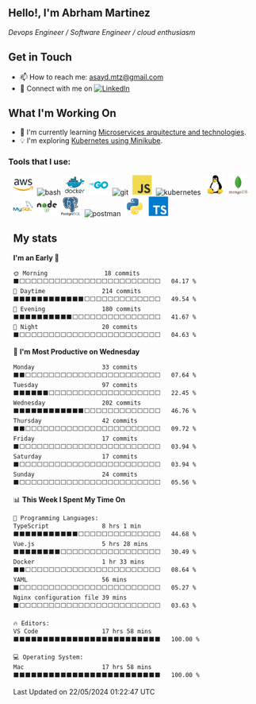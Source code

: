  ## Hello!, I'm Abrham Martinez
*Devops Engineer / Software Engineer / cloud enthusiasm*


## Get in Touch

- 📫 How to reach me: [asayd.mtz@gmail.com](mailto:asayd.mtz@gmail.com)
- 💼 Connect with me on [![LinkedIn](https://img.shields.io/badge/LinkedIn-0073b1?logo=linkedin&style=flat-square&logoColor=white)](https://www.linkedin.com/in/abrhammtz/)


## What I'm Working On

- 🌱 I'm currently learning [Microservices arquitecture and technologies](https://microservices.io/).
- 💡 I'm exploring [Kubernetes using Minikube](https://kubernetes.io/docs/tutorials/hello-minikube/).

<h3 align="left">Tools that I use:</h3> 
<div style="padding-left: 10px;"> 
<img src="https://raw.githubusercontent.com/devicons/devicon/master/icons/amazonwebservices/amazonwebservices-original-wordmark.svg" alt="aws" width="40" height="40"/>&nbsp; 
<img src="https://www.vectorlogo.zone/logos/gnu_bash/gnu_bash-icon.svg" alt="bash" width="40" height="40"/>&nbsp; 
<img src="https://raw.githubusercontent.com/devicons/devicon/master/icons/docker/docker-original-wordmark.svg" alt="docker" width="40" height="40"/>&nbsp; 
<img src="https://raw.githubusercontent.com/devicons/devicon/master/icons/go/go-original-wordmark.svg" alt="go" width="40" height="40"/>&nbsp; 
<img src="https://www.vectorlogo.zone/logos/git-scm/git-scm-icon.svg" alt="git" width="40" height="40"/>&nbsp; 
<img src="https://raw.githubusercontent.com/devicons/devicon/master/icons/javascript/javascript-original.svg" alt="javascript" width="40" height="40"/>&nbsp; 
<img src="https://www.vectorlogo.zone/logos/kubernetes/kubernetes-icon.svg" alt="kubernetes" width="40" height="40"/>&nbsp; 
<img src="https://raw.githubusercontent.com/devicons/devicon/master/icons/linux/linux-original.svg" alt="linux" width="40" height="40"/>&nbsp; 
<img src="https://raw.githubusercontent.com/devicons/devicon/master/icons/mongodb/mongodb-original-wordmark.svg" alt="mongodb" width="40" height="40"/>&nbsp; 
<img src="https://raw.githubusercontent.com/devicons/devicon/master/icons/mysql/mysql-original-wordmark.svg" alt="mysql" width="40" height="40"/>&nbsp; 
<img src="https://raw.githubusercontent.com/devicons/devicon/master/icons/nodejs/nodejs-original-wordmark.svg" alt="nodejs" width="40" height="40"/>&nbsp; 
<img src="https://raw.githubusercontent.com/devicons/devicon/master/icons/postgresql/postgresql-original-wordmark.svg" alt="postgresql" width="40" height="40"/>&nbsp; 
<img src="https://www.vectorlogo.zone/logos/getpostman/getpostman-icon.svg" alt="postman" width="40" height="40"/>&nbsp; 
<img src="https://raw.githubusercontent.com/devicons/devicon/master/icons/python/python-original.svg" alt="python" width="40" height="40"/>&nbsp; 
<img src="https://raw.githubusercontent.com/devicons/devicon/master/icons/typescript/typescript-original.svg" alt="typescript" width="40" height="40"/>&nbsp; 
</di>

## My stats
<!--START_SECTION:waka-->
**I'm an Early 🐤** 

```text
🌞 Morning                18 commits          ⬛⬜⬜⬜⬜⬜⬜⬜⬜⬜⬜⬜⬜⬜⬜⬜⬜⬜⬜⬜⬜⬜⬜⬜⬜   04.17 % 
🌆 Daytime                214 commits         ⬛⬛⬛⬛⬛⬛⬛⬛⬛⬛⬛⬛⬜⬜⬜⬜⬜⬜⬜⬜⬜⬜⬜⬜⬜   49.54 % 
🌃 Evening                180 commits         ⬛⬛⬛⬛⬛⬛⬛⬛⬛⬛⬜⬜⬜⬜⬜⬜⬜⬜⬜⬜⬜⬜⬜⬜⬜   41.67 % 
🌙 Night                  20 commits          ⬛⬜⬜⬜⬜⬜⬜⬜⬜⬜⬜⬜⬜⬜⬜⬜⬜⬜⬜⬜⬜⬜⬜⬜⬜   04.63 % 
```
📅 **I'm Most Productive on Wednesday** 

```text
Monday                   33 commits          ⬛⬛⬜⬜⬜⬜⬜⬜⬜⬜⬜⬜⬜⬜⬜⬜⬜⬜⬜⬜⬜⬜⬜⬜⬜   07.64 % 
Tuesday                  97 commits          ⬛⬛⬛⬛⬛⬛⬜⬜⬜⬜⬜⬜⬜⬜⬜⬜⬜⬜⬜⬜⬜⬜⬜⬜⬜   22.45 % 
Wednesday                202 commits         ⬛⬛⬛⬛⬛⬛⬛⬛⬛⬛⬛⬛⬜⬜⬜⬜⬜⬜⬜⬜⬜⬜⬜⬜⬜   46.76 % 
Thursday                 42 commits          ⬛⬛⬜⬜⬜⬜⬜⬜⬜⬜⬜⬜⬜⬜⬜⬜⬜⬜⬜⬜⬜⬜⬜⬜⬜   09.72 % 
Friday                   17 commits          ⬛⬜⬜⬜⬜⬜⬜⬜⬜⬜⬜⬜⬜⬜⬜⬜⬜⬜⬜⬜⬜⬜⬜⬜⬜   03.94 % 
Saturday                 17 commits          ⬛⬜⬜⬜⬜⬜⬜⬜⬜⬜⬜⬜⬜⬜⬜⬜⬜⬜⬜⬜⬜⬜⬜⬜⬜   03.94 % 
Sunday                   24 commits          ⬛⬜⬜⬜⬜⬜⬜⬜⬜⬜⬜⬜⬜⬜⬜⬜⬜⬜⬜⬜⬜⬜⬜⬜⬜   05.56 % 
```


📊 **This Week I Spent My Time On** 

```text
💬 Programming Languages: 
TypeScript               8 hrs 1 min         ⬛⬛⬛⬛⬛⬛⬛⬛⬛⬛⬛⬜⬜⬜⬜⬜⬜⬜⬜⬜⬜⬜⬜⬜⬜   44.68 % 
Vue.js                   5 hrs 28 mins       ⬛⬛⬛⬛⬛⬛⬛⬛⬜⬜⬜⬜⬜⬜⬜⬜⬜⬜⬜⬜⬜⬜⬜⬜⬜   30.49 % 
Docker                   1 hr 33 mins        ⬛⬛⬜⬜⬜⬜⬜⬜⬜⬜⬜⬜⬜⬜⬜⬜⬜⬜⬜⬜⬜⬜⬜⬜⬜   08.64 % 
YAML                     56 mins             ⬛⬜⬜⬜⬜⬜⬜⬜⬜⬜⬜⬜⬜⬜⬜⬜⬜⬜⬜⬜⬜⬜⬜⬜⬜   05.27 % 
Nginx configuration file 39 mins             ⬛⬜⬜⬜⬜⬜⬜⬜⬜⬜⬜⬜⬜⬜⬜⬜⬜⬜⬜⬜⬜⬜⬜⬜⬜   03.63 % 

🔥 Editors: 
VS Code                  17 hrs 58 mins      ⬛⬛⬛⬛⬛⬛⬛⬛⬛⬛⬛⬛⬛⬛⬛⬛⬛⬛⬛⬛⬛⬛⬛⬛⬛   100.00 % 

💻 Operating System: 
Mac                      17 hrs 58 mins      ⬛⬛⬛⬛⬛⬛⬛⬛⬛⬛⬛⬛⬛⬛⬛⬛⬛⬛⬛⬛⬛⬛⬛⬛⬛   100.00 % 
```


 Last Updated on 22/05/2024 01:22:47 UTC
<!--END_SECTION:waka-->




